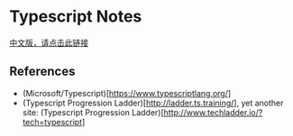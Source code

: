 # Typescript Notes

[中文版，请点击此链接](README.hans.md)

## References

- (Microsoft/Typescript)[https://www.typescriptlang.org/]
- (Typescript Progression Ladder)[http://ladder.ts.training/], yet another site: (Typescript Progression Ladder)[http://www.techladder.io/?tech=typescript]